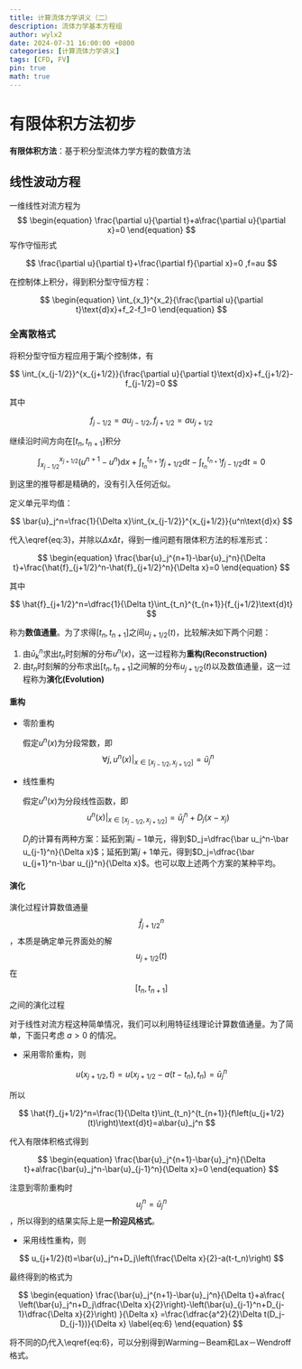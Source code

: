 ```yaml
---
title: 计算流体力学讲义（二）
description: 流体力学基本方程组
author: wylx2
date: 2024-07-31 16:00:00 +0800
categories: [计算流体力学讲义]
tags: [CFD, FV]
pin: true
math: true
---
```


# 有限体积方法初步

__有限体积方法__：基于积分型流体力学方程的数值方法

## 线性波动方程

一维线性对流方程为
$$
\begin{equation}
   \frac{\partial u}{\partial t}+a\frac{\partial u}{\partial x}=0
\end{equation}
$$
写作守恒形式

$$
\frac{\partial u}{\partial t}+\frac{\partial f}{\partial x}=0 ,f=au
$$

在控制体上积分，得到积分型守恒方程：

$$
\begin{equation}
   \int_{x_1}^{x_2}{\frac{\partial u}{\partial t}\text{d}x}+f_2-f_1=0
\end{equation}
$$

### 全离散格式

将积分型守恒方程应用于第$j$个控制体，有

$$
\int_{x_{j-1/2}}^{x_{j+1/2}}{\frac{\partial u}{\partial t}\text{d}x}+f_{j+1/2}-f_{j-1/2}=0
$$

其中

$$
f_{j-1/2}=au_{j-1/2},f_{j+1/2}=au_{j+1/2}
$$

继续沿时间方向在$\left[t_n,t_{n+1}\right]$积分

$$
\begin{equation}
   \int_{x_{j-1/2}}^{x_{j+1/2}}{\left(u^{n+1}-u^n\right)\text{d}x}+
   \int_{t_n}^{t_{n+1}}{f_{j+1/2}\text{d}t}-\int_{t_n}^{t_{n+1}}{f_{j-1/2}\text{d}t}=0
   \label{eq:3}
\end{equation}
$$

到这里的推导都是精确的，没有引入任何近似。

定义单元平均值：

$$
\bar{u}_j^n=\frac{1}{\Delta x}\int_{x_{j-1/2}}^{x_{j+1/2}}{u^n\text{d}x}
$$

代入\eqref{eq:3}，并除以$\Delta x\Delta t$，得到一维问题有限体积方法的标准形式：

$$
\begin{equation}
   \frac{\bar{u}_j^{n+1}-\bar{u}_j^n}{\Delta t}+\frac{\hat{f}_{j+1/2}^n-\hat{f}_{j+1/2}^n}{\Delta x}=0
\end{equation}
$$

其中

$$
\hat{f}_{j+1/2}^n=\dfrac{1}{\Delta t}\int_{t_n}^{t_{n+1}}{f_{j+1/2}\text{d}t}
$$

称为**数值通量**。为了求得$\left[t_n,t_{n+1}\right]$之间$u_{j+1/2}(t)$，比较解决如下两个问题：
1. 由$\bar u_k^n$求出$t_n$时刻解的分布$u^n(x)$，这一过程称为**重构(Reconstruction)**
2. 由$t_n$时刻解的分布求出$\left[t_n,t_{n+1}\right]$之间解的分布$u_{j+1/2}(t)$以及数值通量，这一过程称为**演化(Evolution)**

#### 重构
- 零阶重构

   假定$u^n(x)$为分段常数，即
   $$\forall j,u^n(x)\lvert_{x\in [x_{j-1/2},x_{j+1/2}]}=\bar{u}_j^n$$

- 线性重构

   假定$u^n(x)$为分段线性函数，即
   $$u^n(x)\lvert_{x\in [x_{j-1/2},x_{j+1/2}]}=\bar{u}_j^n+D_j(x-x_j)$$
  
   $D_j$的计算有两种方案：延拓到第$j-1$单元，得到$D_j=\dfrac{\bar u_j^n-\bar u_{j-1}^n}{\Delta x}$；延拓到第$j+1$单元，得到$D_j=\dfrac{\bar u_{j+1}^n-\bar u_{j}^n}{\Delta x}$。也可以取上述两个方案的某种平均。

#### 演化
演化过程计算数值通量
$$\hat{f}_{j+1/2}^n$$
，本质是确定单元界面处的解
$$u_{j+1/2}(t)$$
在
$$\left[t_n,t_{n+1}\right]$$
之间的演化过程

对于线性对流方程这种简单情况，我们可以利用特征线理论计算数值通量。为了简单，下面只考虑
$a>0$
的情况。
- 采用零阶重构，则

$$
u(x_{j+1/2},t)=u\left(x_{j+1/2}-a(t-t_n),t_n\right)=\bar{u}_j^n
$$

所以

$$
\hat{f}_{j+1/2}^n=\frac{1}{\Delta t}\int_{t_n}^{t_{n+1}}{f\left(u_{j+1/2}(t)\right)\text{d}t}=a\bar{u}_j^n
$$

代入有限体积格式得到

$$
\begin{equation}
   \frac{\bar{u}_j^{n+1}-\bar{u}_j^n}{\Delta t}+a\frac{\bar{u}_j^n-\bar{u}_{j-1}^n}{\Delta x}=0
\end{equation}
$$

注意到零阶重构时
$$u_j^n=\bar{u}_j^n$$
，所以得到的结果实际上是**一阶迎风格式**。

- 采用线性重构，则

$$
u_{j+1/2}(t)=\bar{u}_j^n+D_j\left(\frac{\Delta x}{2}-a(t-t_n)\right)
$$

最终得到的格式为

$$
\begin{equation}
   \frac{\bar{u}_j^{n+1}-\bar{u}_j^n}{\Delta t}+a\frac{
      \left(\bar{u}_j^n+D_j\dfrac{\Delta x}{2}\right)-\left(\bar{u}_{j-1}^n+D_{j-1}\dfrac{\Delta x}{2}\right)
   }{\Delta x}
   =\frac{\dfrac{a^2}{2}\Delta t(D_j-D_{j-1})}{\Delta x}
   \label{eq:6}
\end{equation}
$$

将不同的$D_j$代入\eqref{eq:6}，可以分别得到Warming－Beam和Lax－Wendroff格式。